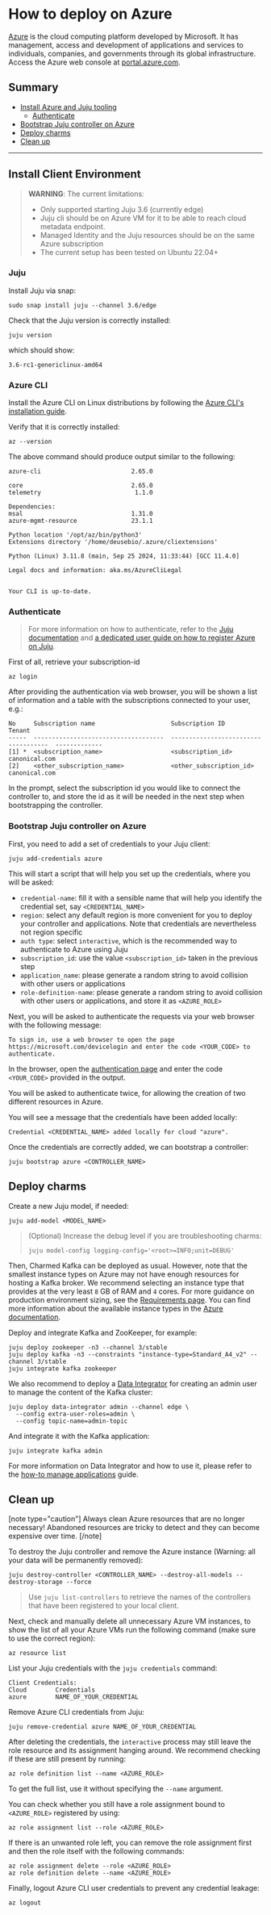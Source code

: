# How to deploy on Azure

[Azure](https://azure.com/) is the cloud computing platform developed by Microsoft. It has management, access and development of applications and services to individuals, companies, and governments through its global infrastructure. Access the Azure web console at [portal.azure.com](https://portal.azure.com/).

## Summary

* [Install Azure and Juju tooling](#install-client-environment)
  * [Authenticate](#authenticate)
* [Bootstrap Juju controller on Azure](#bootstrap-juju-controller-on-azure)
* [Deploy charms](#deploy-charms)
* [Clean up](#clean-up)

---

## Install Client Environment

> **WARNING**: The current limitations:
> * Only supported starting Juju 3.6 (currently edge)
> * Juju cli should be on Azure VM for it to be able to reach cloud metadata endpoint.
> * Managed Identity and the Juju resources should be on the same Azure subscription
> * The current setup has been tested on Ubuntu 22.04+

### Juju 

Install Juju via snap:

```shell
sudo snap install juju --channel 3.6/edge
```

Check that the Juju version is correctly installed:

```shell
juju version
```

which should show:

```shell
3.6-rc1-genericlinux-amd64
```

### Azure CLI

Install the Azure CLI on Linux distributions by following the [Azure CLI's installation guide](https://learn.microsoft.com/en-us/cli/azure/install-azure-cli-linux?pivots=apt).

Verify that it is correctly installed:

```shell
az --version
```

The above command should produce output similar to the following:

```shell
azure-cli                         2.65.0

core                              2.65.0
telemetry                          1.1.0

Dependencies:
msal                              1.31.0
azure-mgmt-resource               23.1.1

Python location '/opt/az/bin/python3'
Extensions directory '/home/deusebio/.azure/cliextensions'

Python (Linux) 3.11.8 (main, Sep 25 2024, 11:33:44) [GCC 11.4.0]

Legal docs and information: aka.ms/AzureCliLegal


Your CLI is up-to-date.
```

### Authenticate

> For more information on how to authenticate, refer to the [Juju documentation](/t/the-microsoft-azure-cloud-and-juju/1086) and [a dedicated user guide on how to register Azure on Juju](/t/how-to-use-juju-with-microsoft-azure/15219).

First of all, retrieve your subscription-id

```shell
az login
```

After providing the authentication via web browser, you will be shown a list of information and a table with the subscriptions connected to your user, e.g.:

```shell
No     Subscription name                     Subscription ID                       Tenant
-----  ------------------------------------  ------------------------------------  -------------
[1] *  <subscription_name>                   <subscription_id>                     canonical.com
[2]    <other_subscription_name>             <other_subscription_id>               canonical.com
```

In the prompt, select the subscription id you would like to connect the controller to, and store the id 
as it will be needed in the next step when bootstrapping the controller. 

### Bootstrap Juju controller on Azure

First, you need to add a set of credentials to your Juju client:

```shell
juju add-credentials azure
```

This will start a script that will help you set up the credentials, where you will be asked:

* `credential-name`: fill it with a sensible name that will help you identify the credential set, say `<CREDENTIAL_NAME>`
* `region`: select any default region is more convenient for you to deploy your controller and applications. Note that credentials are nevertheless not region specific
* `auth type`: select `interactive`, which is the recommended way to authenticate to Azure using Juju
* `subscription_id`: use the value `<subscription_id>` taken in the previous step
* `application_name`: please generate a random string to avoid collision with other users or applications
* `role-definition-name`: please generate a random string to avoid collision with other users or applications, and store it as `<AZURE_ROLE>`

Next, you will be asked to authenticate the requests via your web browser with the following message:

```shell
To sign in, use a web browser to open the page https://microsoft.com/devicelogin and enter the code <YOUR_CODE> to authenticate.
```

In the browser, open the [authentication page](https://microsoft.com/devicelogin) and enter the code `<YOUR_CODE>` provided in the output. 

You will be asked to authenticate twice, for allowing the creation of two different resources in Azure.

You will see a message that the credentials have been added locally:

```shell
Credential <CREDENTIAL_NAME> added locally for cloud "azure".
```

Once the credentials are correctly added, we can bootstrap a controller:

```shell
juju bootstrap azure <CONTROLLER_NAME>
```

## Deploy charms

Create a new Juju model, if needed:

```shell
juju add-model <MODEL_NAME>
```

> (Optional) Increase the debug level if you are troubleshooting charms:
> ```shell
> juju model-config logging-config='<root>=INFO;unit=DEBUG'
> ```

Then, Charmed Kafka can be deployed as usual. However, note that the smallest instance types on Azure may not have enough resources for hosting 
a Kafka broker. We recommend selecting an instance type that provides at the very least `8` GB of RAM and `4` cores.
For more guidance on production environment sizing, see the [Requirements page](/t/charmed-kafka-reference-requirements/10563).
You can find more information about the available instance types in the [Azure documentation](https://learn.microsoft.com/en-us/azure/virtual-machines/sizes/overview).

Deploy and integrate Kafka and ZooKeeper, for example:

```shell
juju deploy zookeeper -n3 --channel 3/stable
juju deploy kafka -n3 --constraints "instance-type=Standard_A4_v2" --channel 3/stable
juju integrate kafka zookeeper
```

We also recommend to deploy a [Data Integrator](https://charmhub.io/data-integrator) for creating an admin user to manage the content of the Kafka cluster:

```shell
juju deploy data-integrator admin --channel edge \
  --config extra-user-roles=admin \
  --config topic-name=admin-topic
```

And integrate it with the Kafka application:

```shell
juju integrate kafka admin
```

For more information on Data Integrator and how to use it, please refer to the [how-to manage applications](/t/charmed-kafka-how-to-manage-app/10285) guide.

## Clean up

[note type="caution"]
Always clean Azure resources that are no longer necessary! Abandoned resources are tricky to detect and they can become expensive over time.
[/note]

To destroy the Juju controller and remove the Azure instance (Warning: all your data will be permanently removed):

```shell
juju destroy-controller <CONTROLLER_NAME> --destroy-all-models --destroy-storage --force
```

> Use `juju list-controllers` to retrieve the names of the controllers that have been registered to your local client. 

Next, check and manually delete all unnecessary Azure VM instances, to show the list of all your Azure VMs run the following command (make sure to use the correct region): 
```shell
az resource list
```

List your Juju credentials with the `juju credentials` command:

```shell
Client Credentials:
Cloud        Credentials
azure        NAME_OF_YOUR_CREDENTIAL
```

Remove Azure CLI credentials from Juju:

```shell
juju remove-credential azure NAME_OF_YOUR_CREDENTIAL
```

After deleting the credentials, the `interactive` process may still leave the role resource and its assignment hanging around. 
We recommend checking if these are still present by running:

```shell
az role definition list --name <AZURE_ROLE>
```

To get the full list, use it without specifying the `--name` argument. 

You can check whether you still have a 
role assignment bound to `<AZURE_ROLE>` registered by using:

```shell
az role assignment list --role <AZURE_ROLE>
```

If there is an unwanted role left, you can remove the role assignment first and then the role itself with the following commands:

```shell
az role assignment delete --role <AZURE_ROLE>
az role definition delete --name <AZURE_ROLE>
```

Finally, logout Azure CLI user credentials to prevent any credential leakage:

```shell
az logout 
```

